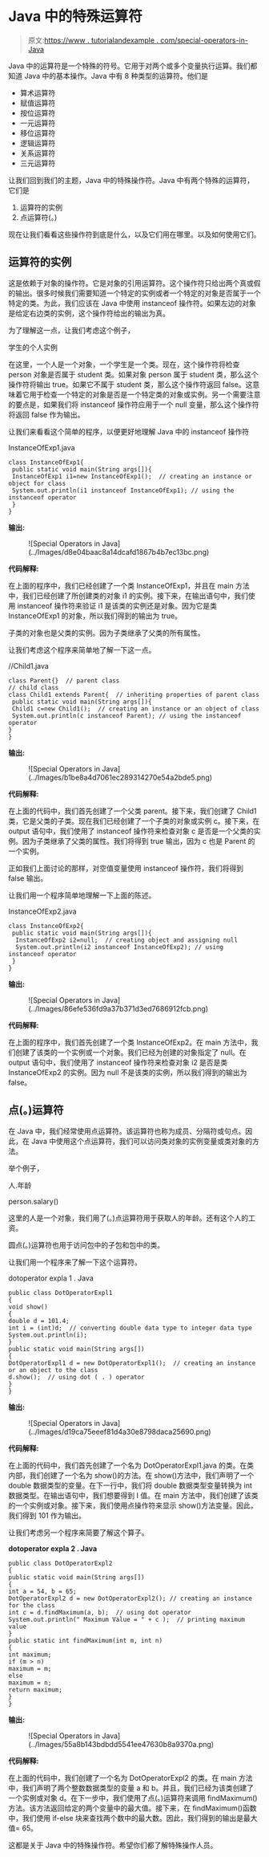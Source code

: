 # Java 中的特殊运算符

> 原文:[https://www . tutorialandexample . com/special-operators-in-Java](https://www.tutorialandexample.com/special-operators-in-java)

Java 中的运算符是一个特殊的符号。它用于对两个或多个变量执行运算。我们都知道 Java 中的基本操作。Java 中有 8 种类型的运算符。他们是

*   算术运算符
*   赋值运算符
*   按位运算符
*   一元运算符
*   移位运算符
*   逻辑运算符
*   关系运算符
*   三元运算符

让我们回到我们的主题，Java 中的特殊操作符。Java 中有两个特殊的运算符，它们是

1.  运算符的实例
2.  点运算符(。)

现在让我们看看这些操作符到底是什么，以及它们用在哪里。以及如何使用它们。

## 运算符的实例

这是依赖于对象的操作符。它是对象的引用运算符。这个操作符只给出两个真或假的输出。很多时候我们需要知道一个特定的实例或者一个特定的对象是否属于一个特定的类。为此，我们应该在 Java 中使用 instanceof 操作符。如果左边的对象是给定右边类的实例，这个操作符给出的输出为真。

为了理解这一点，让我们考虑这个例子，

学生的个人实例

在这里，一个人是一个对象，一个学生是一个类。现在，这个操作符将检查 person 对象是否属于 student 类。如果对象 person 属于 student 类，那么这个操作符将输出 true。如果它不属于 student 类，那么这个操作符返回 false。这意味着它用于检查一个特定的对象是否是一个特定类的对象或实例。另一个需要注意的要点是，如果我们将 instanceof 操作符应用于一个 null 变量，那么这个操作符将返回 false 作为输出。

让我们来看看这个简单的程序，以便更好地理解 Java 中的 instanceof 操作符

InstanceOfExp1.java

```
class InstanceOfExp1{  
 public static void main(String args[]){  
 InstanceOfExp1 i1=new InstanceOfExp1();  // creating an instance or object for class
 System.out.println(i1 instanceof InstanceOfExp1); // using the instanceof operator 
 }  
} 
```

**输出:**

<figure class="wp-block-image">![Special Operators in Java](../Images/d8e04baac8a14dcafd1867b4b7ec13bc.png)</figure>

**代码解释:**

在上面的程序中，我们已经创建了一个类 InstanceOfExp1，并且在 main 方法中，我们已经创建了所创建类的对象 i1 的实例。接下来，在输出语句中，我们使用 instanceof 操作符来验证 i1 是该类的实例还是对象。因为它是类 InstanceOfExp1 的对象，所以我们得到的输出为 true。

子类的对象也是父类的实例。因为子类继承了父类的所有属性。

让我们考虑这个程序来简单地了解一下这一点。

//Child1.java

```
class Parent{}  // parent class
// child class
class Child1 extends Parent{  // inheriting properties of parent class
 public static void main(String args[]){  
 Child1 c=new Child1();  // creating an instance or an object of class
 System.out.println(c instanceof Parent); // using the instanceof operator
}  
} 
```

**输出:**

<figure class="wp-block-image">![Special Operators in Java](../Images/b1be8a4d7061ec289314270e54a2bde5.png)</figure>

**代码解释:**

在上面的代码中，我们首先创建了一个父类 parent。接下来，我们创建了 Child1 类，它是父类的子类。现在我们已经创建了一个子类的对象或实例 c。接下来，在 output 语句中，我们使用了 instanceof 操作符来检查对象 c 是否是一个父类的实例。因为子类继承了父类的属性。我们将得到 true 输出，因为 c 也是 Parent 的一个实例。

正如我们上面讨论的那样，对空值变量使用 instanceof 操作符，我们将得到 false 输出。

让我们用一个程序简单地理解一下上面的陈述。

InstanceOfExp2.java

```
class InstanceOfExp2{  
 public static void main(String args[]){  
  InstanceOfExp2 i2=null;  // creating object and assigning null
  System.out.println(i2 instanceof InstanceOfExp2); // using instanceof operator
 }  
} 
```

**输出:**

<figure class="wp-block-image">![Special Operators in Java](../Images/86efe536fd9a37b371d3ed7686912fcb.png)</figure>

**代码解释:**

在上面的程序中，我们首先创建了一个类 InstanceOfExp2。在 main 方法中，我们创建了该类的一个实例或一个对象。我们已经为创建的对象指定了 null。在 output 语句中，我们使用了 instanceof 操作符来检查对象 i2 是否是类 InstanceOfExp2 的实例。因为 null 不是该类的实例，所以我们得到的输出为 false。

## 点(。)运算符

在 Java 中，我们经常使用点运算符。该运算符也称为成员、分隔符或句点。因此，在 Java 中使用这个点运算符，我们可以访问类对象的实例变量或类对象的方法。

举个例子，

人.年龄

person.salary()

这里的人是一个对象，我们用了(。)点运算符用于获取人的年龄。还有这个人的工资。

圆点(。)运算符也用于访问包中的子包和包中的类。

让我们用一个程序来了解一下这个运算符。

dotoperator expla 1 . Java

```
public class DotOperatorExpl1 
{  
void show()   
{  
double d = 101.4; 
int i = (int)d;  // converting double data type to integer data type
System.out.println(i);  
}  
public static void main(String args[])   
{  
DotOperatorExpl1 d = new DotOperatorExpl1();  // creating an instance or an object to the class  
d.show();  // using dot ( . ) operator
}  
} 
```

**输出:**

<figure class="wp-block-image">![Special Operators in Java](../Images/d19ca75eeef81d4a30e8798daca25690.png)</figure>

**代码解释:**

在上面的代码中，我们首先创建了一个名为 DotOperatorExpl1.java 的类。在类内部，我们创建了一个名为 show()的方法。在 show()方法中，我们声明了一个 double 数据类型的变量。在下一行中，我们将 double 数据类型变量转换为 int 数据类型。在输出语句中，我们想要得到 I 值。在 main 方法中，我们创建了该类的一个实例或对象。接下来，我们使用点操作符来显示 show()方法变量。因此，我们得到 101 作为输出。

让我们考虑另一个程序来简要了解这个算子。

**dotoperator expla 2 . Java**

```
public class DotOperatorExpl2  
{  
public static void main(String args[])   
{  
int a = 54, b = 65;  
DotOperatorExpl2 d = new DotOperatorExpl2(); // creating an instance for the class
int c = d.findMaximum(a, b);  // using dot operator
System.out.println(" Maximum Value = " + c );  // printing maximum value
}  
public static int findMaximum(int m, int n)   
{  
int maximum;  
if (m > n)  
maximum = m;  
else  
maximum = n;  
return maximum;   
}  
} 
```

**输出:**

<figure class="wp-block-image">![Special Operators in Java](../Images/55a8b143bdbdd5541ee47630b8a9370a.png)</figure>

**代码解释:**

在上面的代码中，我们创建了一个名为 DotOperatorExpl2 的类。在 main 方法中，我们声明了两个整数数据类型的变量 a 和 b。并且，我们已经为该类创建了一个实例或对象 d。在下一步中，我们使用了点(。)运算符来调用 findMaximum()方法。该方法返回给定的两个变量中的最大值。接下来，在 findMaximum()函数中，我们使用 if-else 块来查找两个数中的最大数。因此，我们得到的输出是最大值= 65。

这都是关于 Java 中的特殊操作符。希望你们都了解特殊操作人员。